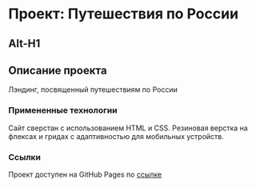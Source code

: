 # Проект: Путешествия по России
Alt-H1
------

## Описание проекта
Лэндинг, посвященный путешествиям по России

### Примененные технологии

Сайт сверстан с использованием HTML и CSS. Резиновая верстка на флексах и гридах с адаптивностью для мобильных устройств.

### Ссылки

Проект доступен на GitHub Pages по [ссылке](https://sobolefff.github.io/russian-travel/ "Проект: Путешествия по России")

